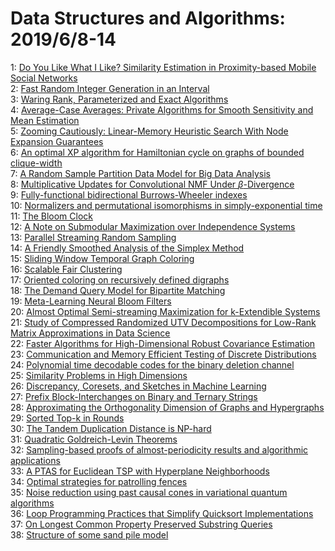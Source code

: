 # Data Structures and Algorithms: 2019/6/8-14  
1: [Do You Like What I Like? Similarity Estimation in Proximity-based Mobile  Social Networks](https://doi.org/10.48550/arXiv.1805.07651)  
2: [Fast Random Integer Generation in an Interval](https://doi.org/10.48550/arXiv.1805.10941)  
3: [Waring Rank, Parameterized and Exact Algorithms](https://doi.org/10.48550/arXiv.1807.06194)  
4: [Average-Case Averages: Private Algorithms for Smooth Sensitivity and  Mean Estimation](https://doi.org/10.48550/arXiv.1906.02830)  
5: [Zooming Cautiously: Linear-Memory Heuristic Search With Node Expansion  Guarantees](https://doi.org/10.48550/arXiv.1906.03242)  
6: [An optimal XP algorithm for Hamiltonian cycle on graphs of bounded  clique-width](https://doi.org/10.48550/arXiv.1702.06095)  
7: [A Random Sample Partition Data Model for Big Data Analysis](https://doi.org/10.48550/arXiv.1712.04146)  
8: [Multiplicative Updates for Convolutional NMF Under $\beta$-Divergence](https://doi.org/10.48550/arXiv.1803.05159)  
9: [Fully-functional bidirectional Burrows-Wheeler indexes](https://doi.org/10.48550/arXiv.1901.10165)  
10: [Normalizers and permutational isomorphisms in simply-exponential time](https://doi.org/10.48550/arXiv.1904.10454)  
11: [The Bloom Clock](https://doi.org/10.48550/arXiv.1905.13064)  
12: [A Note on Submodular Maximization over Independence Systems](https://doi.org/10.48550/arXiv.1906.02315)  
13: [Parallel Streaming Random Sampling](https://doi.org/10.48550/arXiv.1906.04120)  
14: [A Friendly Smoothed Analysis of the Simplex Method](https://doi.org/10.48550/arXiv.1711.05667)  
15: [Sliding Window Temporal Graph Coloring](https://doi.org/10.48550/arXiv.1811.04753)  
16: [Scalable Fair Clustering](https://doi.org/10.48550/arXiv.1902.03519)  
17: [Oriented coloring on recursively defined digraphs](https://doi.org/10.48550/arXiv.1904.01570)  
18: [The Demand Query Model for Bipartite Matching](https://doi.org/10.48550/arXiv.1906.04213)  
19: [Meta-Learning Neural Bloom Filters](https://doi.org/10.48550/arXiv.1906.04304)  
20: [Almost Optimal Semi-streaming Maximization for k-Extendible Systems](https://doi.org/10.48550/arXiv.1906.04449)  
21: [Study of Compressed Randomized UTV Decompositions for Low-Rank Matrix  Approximations in Data Science](https://doi.org/10.48550/arXiv.1906.04572)  
22: [Faster Algorithms for High-Dimensional Robust Covariance Estimation](https://doi.org/10.48550/arXiv.1906.04661)  
23: [Communication and Memory Efficient Testing of Discrete Distributions](https://doi.org/10.48550/arXiv.1906.04709)  
24: [Polynomial time decodable codes for the binary deletion channel](https://doi.org/10.48550/arXiv.1705.01963)  
25: [Similarity Problems in High Dimensions](https://doi.org/10.48550/arXiv.1906.04842)  
26: [Discrepancy, Coresets, and Sketches in Machine Learning](https://doi.org/10.48550/arXiv.1906.04845)  
27: [Prefix Block-Interchanges on Binary and Ternary Strings](https://doi.org/10.48550/arXiv.1906.04897)  
28: [Approximating the Orthogonality Dimension of Graphs and Hypergraphs](https://doi.org/10.48550/arXiv.1906.05005)  
29: [Sorted Top-k in Rounds](https://doi.org/10.48550/arXiv.1906.05208)  
30: [The Tandem Duplication Distance is NP-hard](https://doi.org/10.48550/arXiv.1906.05266)  
31: [Quadratic Goldreich-Levin Theorems](https://doi.org/10.48550/arXiv.1105.4372)  
32: [Sampling-based proofs of almost-periodicity results and algorithmic  applications](https://doi.org/10.48550/arXiv.1210.6917)  
33: [A PTAS for Euclidean TSP with Hyperplane Neighborhoods](https://doi.org/10.48550/arXiv.1804.03953)  
34: [Optimal strategies for patrolling fences](https://doi.org/10.48550/arXiv.1809.06727)  
35: [Noise reduction using past causal cones in variational quantum  algorithms](https://doi.org/10.48550/arXiv.1906.00476)  
36: [Loop Programming Practices that Simplify Quicksort Implementations](https://doi.org/10.48550/arXiv.1906.05384)  
37: [On Longest Common Property Preserved Substring Queries](https://doi.org/10.48550/arXiv.1906.05486)  
38: [Structure of some sand pile model](https://doi.org/10.48550/arXiv.cs/0008002)  